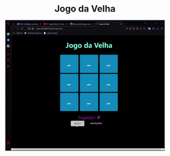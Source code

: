 <div align="center">
  <h1>Jogo da Velha</h1>

  ![preview](https://github.com/Monty-Gabriel/jogo-da-velha/blob/main/preview/jogo-da-velha.gif)
  
</div>
